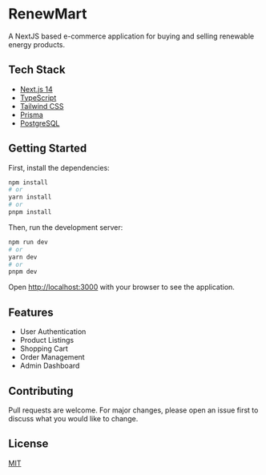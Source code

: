 # RenewMart

A NextJS based e-commerce application for buying and selling renewable energy products.

## Tech Stack

- [Next.js 14](https://nextjs.org/)
- [TypeScript](https://www.typescriptlang.org/)
- [Tailwind CSS](https://tailwindcss.com/)
- [Prisma](https://www.prisma.io/)
- [PostgreSQL](https://www.postgresql.org/)

## Getting Started

First, install the dependencies:

```bash
npm install
# or
yarn install
# or
pnpm install
```

Then, run the development server:

```bash
npm run dev
# or
yarn dev
# or
pnpm dev
```

Open [http://localhost:3000](http://localhost:3000) with your browser to see the application.

## Features

- User Authentication
- Product Listings
- Shopping Cart
- Order Management
- Admin Dashboard

## Contributing

Pull requests are welcome. For major changes, please open an issue first to discuss what you would like to change.

## License

[MIT](https://choosealicense.com/licenses/mit/)
